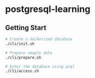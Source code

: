 # postgresql-learning

## Getting Start

```sh
# Create a dockerized database
./cli/init.sh

# Prepare smaple data
./cli/prepare.sh

# Enter the database using psql
./cli/access.sh
```
